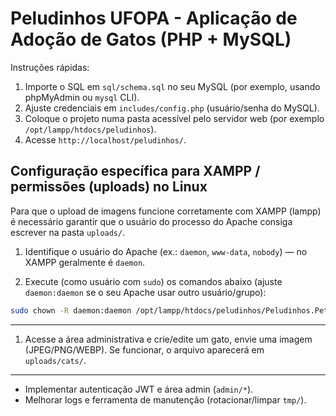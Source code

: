 # Peludinhos UFOPA - Aplicação de Adoção de Gatos (PHP + MySQL)

Instruções rápidas:

1. Importe o SQL em `sql/schema.sql` no seu MySQL (por exemplo, usando phpMyAdmin ou `mysql` CLI).
2. Ajuste credenciais em `includes/config.php` (usuário/senha do MySQL).
3. Coloque o projeto numa pasta acessível pelo servidor web (por exemplo `/opt/lampp/htdocs/peludinhos`).
4. Acesse `http://localhost/peludinhos/`.

Configuração específica para XAMPP / permissões (uploads) no Linux
-----------------------------------------------------
Para que o upload de imagens funcione corretamente com XAMPP (lampp) é necessário garantir que o usuário do processo do Apache consiga escrever na pasta `uploads/`.

1. Identifique o usuário do Apache (ex.: `daemon`, `www-data`, `nobody`) — no XAMPP geralmente é `daemon`.

2. Execute (como usuário com `sudo`) os comandos abaixo (ajuste `daemon:daemon` se o seu Apache usar outro usuário/grupo):

```bash
sudo chown -R daemon:daemon /opt/lampp/htdocs/peludinhos/Peludinhos.Pet/uploads /opt/lampp/htdocs/peludinhos/Peludinhos.Pet/tmp
```
-------------------------
1. Acesse a área administrativa e crie/edite um gato, envie uma imagem (JPEG/PNG/WEBP). Se funcionar, o arquivo aparecerá em `uploads/cats/`.

-------------------------
- Implementar autenticação JWT e área admin (`admin/*`).
- Melhorar logs e ferramenta de manutenção (rotacionar/limpar `tmp/`).
